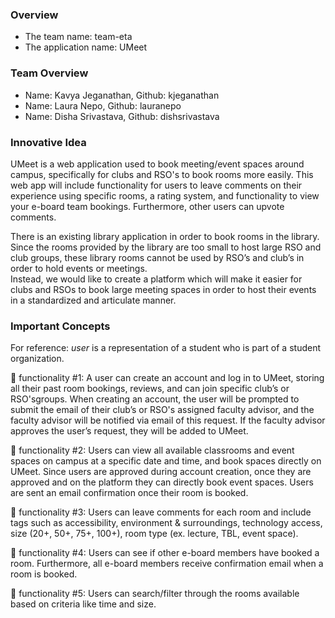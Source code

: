 ### Overview
- The team name: team-eta
- The application name: UMeet

### Team Overview 
- Name: Kavya Jeganathan, Github: kjeganathan
- Name: Laura Nepo, Github: lauranepo
- Name: Disha Srivastava, Github: dishsrivastava

### Innovative Idea

UMeet is a web application used to book meeting/event spaces around campus, specifically for clubs and RSO's to book rooms more easily.  This web app will include functionality for users to leave comments on their experience using specific rooms, a rating system, and functionality to view your e-board team bookings.  Furthermore, other users can upvote comments.

There is an existing library application in order to book rooms in the library.  Since the rooms provided by the library are too small to host large RSO and club groups, these library rooms cannot be used by RSO’s and club’s in order to hold events or meetings.  
Instead, we would like to create a platform which will make it easier for clubs and RSOs to book large meeting spaces in order to host their events in a standardized and articulate manner.

### Important Concepts

For reference: *user* is a representation of a student who is part of a student organization.

🔑 functionality #1: A user can create an account and log in to UMeet, storing all their past room bookings, reviews, and can join specific club’s or RSO'sgroups. When creating an account, the user will be prompted to submit the email of their club’s or RSO's assigned faculty advisor, and the faculty advisor will be notified via email of this request. If the faculty advisor approves the user’s request, they will be added to UMeet.   

🔑 functionality #2: Users can view all available classrooms and event spaces on campus at a specific date and time, and book spaces directly on UMeet. Since users are approved during account creation, once they are approved and on the platform they can directly book event spaces. Users are sent an email confirmation once their room is booked. 

🔑 functionality #3: Users can leave comments for each room and include tags such as accessibility, environment & surroundings, technology access, size (20+, 50+, 75+, 100+), room type (ex. lecture, TBL, event space). 

🔑 functionality #4: Users can see if other e-board members have booked a room.  Furthermore, all e-board members receive confirmation email when a room is booked.  

🔑 functionality #5: Users can search/filter through the rooms available based on criteria like time and size.  
